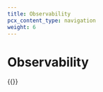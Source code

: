```yaml
---
title: Observability
pcx_content_type: navigation
weight: 6
---
```


# Observability

{{<directory-listing>}}
